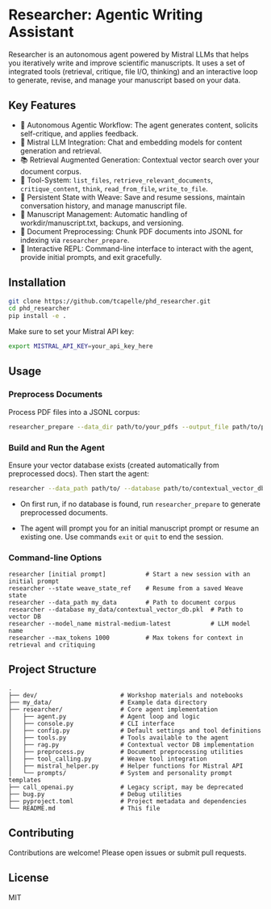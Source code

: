 # Researcher: Agentic Writing Assistant

Researcher is an autonomous agent powered by Mistral LLMs that helps you iteratively write and improve scientific manuscripts. It uses a set of integrated tools (retrieval, critique, file I/O, thinking) and an interactive loop to generate, revise, and manage your manuscript based on your data.

## Key Features

- 🤖 Autonomous Agentic Workflow: The agent generates content, solicits self-critique, and applies feedback.
- 🧠 Mistral LLM Integration: Chat and embedding models for content generation and retrieval.
- 📚 Retrieval Augmented Generation: Contextual vector search over your document corpus.
- 🔧 Tool-System: `list_files`, `retrieve_relevant_documents`, `critique_content`, `think`, `read_from_file`, `write_to_file`.
- 💾 Persistent State with Weave: Save and resume sessions, maintain conversation history, and manage manuscript file.
- 📄 Manuscript Management: Automatic handling of workdir/manuscript.txt, backups, and versioning.
- 🚀 Document Preprocessing: Chunk PDF documents into JSONL for indexing via `researcher_prepare`.
- 🔄 Interactive REPL: Command-line interface to interact with the agent, provide initial prompts, and exit gracefully.

## Installation

```bash
git clone https://github.com/tcapelle/phd_researcher.git
cd phd_researcher
pip install -e .
```

Make sure to set your Mistral API key:

```bash
export MISTRAL_API_KEY=your_api_key_here
```

## Usage

### Preprocess Documents

Process PDF files into a JSONL corpus:

```bash
researcher_prepare --data_dir path/to/your_pdfs --output_file path/to/processed_documents.jsonl --chunk_size 512
```

### Build and Run the Agent

Ensure your vector database exists (created automatically from preprocessed docs). Then start the agent:

```bash
researcher --data_path path/to/ --database path/to/contextual_vector_db.pkl --model_name mistral-medium-latest --max_tokens 1000
```

- On first run, if no database is found, run `researcher_prepare` to generate preprocessed documents.

- The agent will prompt you for an initial manuscript prompt or resume an existing one. Use commands `exit` or `quit` to end the session.

### Command-line Options

```
researcher [initial prompt]           # Start a new session with an initial prompt
researcher --state weave_state_ref    # Resume from a saved Weave state
researcher --data_path my_data        # Path to document corpus
researcher --database my_data/contextual_vector_db.pkl  # Path to vector DB
researcher --model_name mistral-medium-latest           # LLM model name
researcher --max_tokens 1000          # Max tokens for context in retrieval and critiquing
```

## Project Structure

```
.
├── dev/                       # Workshop materials and notebooks
├── my_data/                   # Example data directory
├── researcher/                # Core agent implementation
│   ├── agent.py               # Agent loop and logic
│   ├── console.py             # CLI interface
│   ├── config.py              # Default settings and tool definitions
│   ├── tools.py               # Tools available to the agent
│   ├── rag.py                 # Contextual vector DB implementation
│   ├── preprocess.py          # Document preprocessing utilities
│   ├── tool_calling.py        # Weave tool integration
│   ├── mistral_helper.py      # Helper functions for Mistral API
│   └── prompts/               # System and personality prompt templates
├── call_openai.py             # Legacy script, may be deprecated
├── bug.py                     # Debug utilities
├── pyproject.toml             # Project metadata and dependencies
└── README.md                  # This file
```

## Contributing

Contributions are welcome! Please open issues or submit pull requests.

## License

MIT 